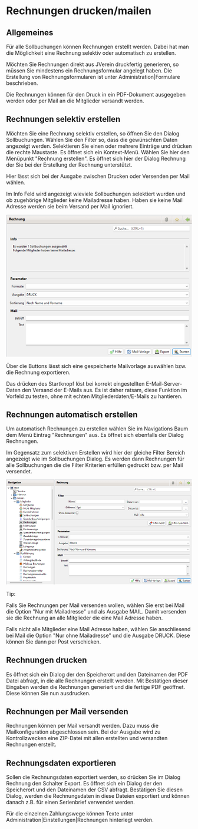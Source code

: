 # Rechnungen drucken/mailen

## Allgemeines

Für alle Sollbuchungen können Rechnungen erstellt werden. Dabei hat man die Möglichkeit eine Rechnung selektiv oder automatisch zu erstellen.

Möchten Sie Rechnungen direkt aus JVerein druckfertig generieren, so müssen Sie mindestens ein Rechnungsformular angelegt haben. Die Erstellung von Rechnungsformularen ist unter Administration\|Formulare beschrieben.

Die Rechnungen können für den Druck in ein PDF-Dokument ausgegeben werden oder per Mail an die Mitglieder versandt werden.

## Rechnungen selektiv erstellen

Möchten Sie eine Rechnung selektiv erstellen, so öffnen Sie den Dialog Sollbuchungen. Wählen Sie den Filter so, dass die gewünschten Daten angezeigt werden. Selektieren Sie einen oder mehrere Einträge und drücken die rechte Maustaste. Es öffnet sich ein Kontext-Menü. Wählen Sie hier den Menüpunkt "Rechnung erstellen". Es öffnet sich hier der Dialog Rechnung der Sie bei der Erstellung der Rechnung unterstützt.

Hier lässt sich bei der Ausgabe zwischen Drucken oder Versenden per Mail wählen.

Im Info Feld wird angezeigt wieviele Sollbuchungen selektiert wurden und ob  zugehörige Mitglieder keine Mailadresse haben. Haben sie keine Mail Adresse werden sie beim Versand per Mail ignoriert.

![](../../assets/mitgliedrechnung2.png)

Über die Buttons lässt sich eine gespeicherte Mailvorlage auswählen bzw. die Rechnung exportieren.

Das drücken des Startknopf löst bei korrekt eingestellten E-Mail-Server-Daten den Versand der E-Mails aus. Es ist daher ratsam, diese Funktion im Vorfeld zu testen, ohne mit echten Mitgliederdaten/E-Mails zu hantieren.

## Rechnungen automatisch erstellen

Um automatisch Rechnungen zu erstellen wählen Sie im Navigations Baum dem Menü Eintrag "Rechnungen" aus. Es öffnet sich ebenfalls der Dialog Rechnungen.

Im Gegensatz zum selektiven Erstellen wird hier der gleiche Filter Bereich angezeigt wie im Sollbuchungen Dialog. Es werden dann Rechnungen für alle Sollbuchungen die die Filter Kriterien erfüllen gedruckt bzw. per Mail versendet.

![](../../assets/mitgliedrechnung1.png)

Tip:

Falls Sie Rechnungen per Mail versenden wollen, wählen Sie erst bei Mail die Option "Nur mit Mailadresse" und als Ausgabe MAIL. Damit versenden sie die Rechnung an alle Mitglieder die eine Mail Adresse haben.

Falls nicht alle Mitglieder eine Mail Adresse haben, wählen Sie anschliesend bei Mail die Option "Nur ohne Mailadresse" und die Ausgabe DRUCK. Diese können Sie dann per Post verschicken.

## Rechnungen drucken

Es öffnet sich ein Dialog der den Speicherort und den Dateinamen der PDF Datei abfragt, in die alle Rechnungen erstellt werden. Mit Bestätigen dieser Eingaben werden die Rechnungen generiert und die fertige PDF geöffnet. Diese können Sie nun ausdrucken.

## Rechnungen per Mail versenden

Rechnungen können per Mail versandt werden. Dazu muss die Mailkonfiguration abgeschlossen sein. Bei der Ausgabe wird zu Kontrollzwecken eine ZIP-Datei mit allen erstellten und versandten Rechnungen erstellt.

## Rechnungsdaten exportieren

Sollen die Rechnungsdaten exportiert werden, so drücken Sie im Dialog Rechnung den Schalter Export. Es öffnet sich ein Dialog der den Speicherort und den Dateinamen der CSV abfragt. Bestätigen Sie diesen Dialog, werden die Rechnungsdaten in diese Dateien exportiert und können danach z.B. für einen Serienbrief verwendet werden.

Für die einzelnen Zahlungswege können Texte unter Administration\|Einstellungen\|Rechnungen hinterlegt werden.

